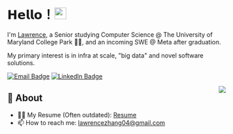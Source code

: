 # 𝗛𝗲𝗹𝗹𝗼！<img src="https://user-images.githubusercontent.com/5679180/79618120-0daffb80-80be-11ea-819e-d2b0fa904d07.gif" width="27px"> 

I'm [Lawrence](https://github.com/mericGit), a Senior studying Computer Science @ The University of Maryland College Park 👨‍💻, and an incoming SWE @ Meta after graduation. 

My primary interest is in infra at scale, "big data" and novel software solutions.

[![Email Badge](https://img.shields.io/badge/Gmail-D14836?style=for-the-badge&logo=gmail&logoColor=white&link=mailto:lawrencezhang04@gmail.com)](mailto:lawrencezhang04@gmail.com)
[![LinkedIn Badge](https://img.shields.io/badge/LinkedIn-0077B5?style=for-the-badge&logo=linkedin&logoColor=white&link=https://www.linkedin.com/in/lawrence-zhang-0a5112217/)](https://www.linkedin.com/in/lawrence-zhang-0a5112217/)

<img align="right" src="https://github-readme-stats.vercel.app/api?username=MericGit&show_icons=true&hide_border=true">

## 🧐 About
- 👨‍💻 My Resume (Often outdated): [Resume](https://github.com/MericGit/MericGit/blob/15b4020d35e7f4e3b890d435b4039259eb61f24d/Zhang_Lawrence_Resume.pdf)
- 📫 How to reach me: lawrencezhang04@gmail.com

